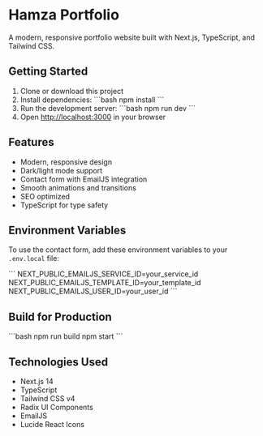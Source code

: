 # Hamza Portfolio

A modern, responsive portfolio website built with Next.js, TypeScript, and Tailwind CSS.

## Getting Started

1. Clone or download this project
2. Install dependencies:
   \`\`\`bash
   npm install
   \`\`\`
3. Run the development server:
   \`\`\`bash
   npm run dev
   \`\`\`
4. Open [http://localhost:3000](http://localhost:3000) in your browser

## Features

- Modern, responsive design
- Dark/light mode support
- Contact form with EmailJS integration
- Smooth animations and transitions
- SEO optimized
- TypeScript for type safety

## Environment Variables

To use the contact form, add these environment variables to your `.env.local` file:

\`\`\`
NEXT_PUBLIC_EMAILJS_SERVICE_ID=your_service_id
NEXT_PUBLIC_EMAILJS_TEMPLATE_ID=your_template_id
NEXT_PUBLIC_EMAILJS_USER_ID=your_user_id
\`\`\`

## Build for Production

\`\`\`bash
npm run build
npm start
\`\`\`

## Technologies Used

- Next.js 14
- TypeScript
- Tailwind CSS v4
- Radix UI Components
- EmailJS
- Lucide React Icons
